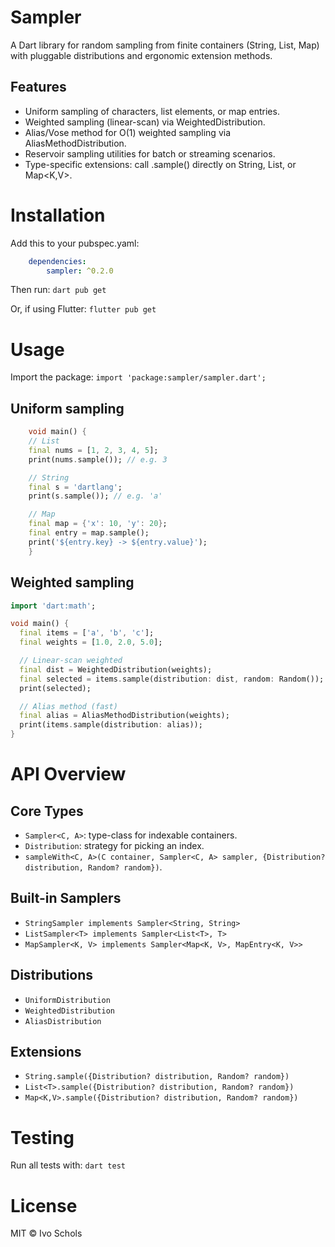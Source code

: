 # Sampler
A Dart library for random sampling from finite containers (String, List, Map) with pluggable distributions and ergonomic extension methods.

## Features
- Uniform sampling of characters, list elements, or map entries.
- Weighted sampling (linear-scan) via WeightedDistribution.
- Alias/Vose method for O(1) weighted sampling via AliasMethodDistribution.
- Reservoir sampling utilities for batch or streaming scenarios.
- Type-specific extensions: call .sample() directly on String, List<T>, or Map<K,V>.

# Installation
Add this to your pubspec.yaml:
```yaml
    dependencies:
        sampler: ^0.2.0
```
Then run:
`dart pub get`

Or, if using Flutter:
`flutter pub get`

# Usage
Import the package:
`import 'package:sampler/sampler.dart';`

## Uniform sampling
```dart
    void main() {
    // List
    final nums = [1, 2, 3, 4, 5];
    print(nums.sample()); // e.g. 3

    // String
    final s = 'dartlang';
    print(s.sample()); // e.g. 'a'

    // Map
    final map = {'x': 10, 'y': 20};
    final entry = map.sample();
    print('${entry.key} -> ${entry.value}');
    }
```
## Weighted sampling
```dart
import 'dart:math';

void main() {
  final items = ['a', 'b', 'c'];
  final weights = [1.0, 2.0, 5.0];

  // Linear-scan weighted
  final dist = WeightedDistribution(weights);
  final selected = items.sample(distribution: dist, random: Random());
  print(selected);

  // Alias method (fast)
  final alias = AliasMethodDistribution(weights);
  print(items.sample(distribution: alias));
}
```


# API Overview
## Core Types
- `Sampler<C, A>`: type-class for indexable containers.
- `Distribution`: strategy for picking an index.
- `sampleWith<C, A>(C container, Sampler<C, A> sampler, {Distribution? distribution, Random? random})`.

## Built-in Samplers
- `StringSampler implements Sampler<String, String>`
- `ListSampler<T> implements Sampler<List<T>, T>`
- `MapSampler<K, V> implements Sampler<Map<K, V>, MapEntry<K, V>>`

## Distributions
- `UniformDistribution`
- `WeightedDistribution`
- `AliasDistribution`

## Extensions
- `String.sample({Distribution? distribution, Random? random})`
- `List<T>.sample({Distribution? distribution, Random? random})`
- `Map<K,V>.sample({Distribution? distribution, Random? random})`

# Testing
Run all tests with:
`dart test`

# License

MIT © Ivo Schols


